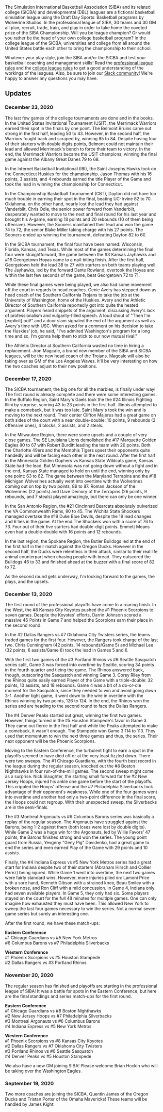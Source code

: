 The Simulation International Basketball Association (SIBA) and its related college (SICBA) and developmental (DBL) leagues are a fictional basketball simulation league using the Draft Day Sports: Basketball programs by Wolverine Studios. In the professional league of SIBA, 30 teams and 30 GM all plan, recruit, trade, train, and play in order to take home the coveted prize of the SIBA Championship. Will you be league champion? Or would you rather be the head of your own college basketball program? In the college league of the SICBA, universities and college from all around the United States battle each other to bring the championship to their school.

Whatever your play style, join the SIBA and/or the SICBA and test your basketball coaching and management skills! Read the [professional league rules](/siba/rules) and the [college league rules](/college/rules) to get a good understanding of the workings of the leagues. Also, be sure to join our [Slack community](https://join.slack.com/t/sibabball/shared_invite/zt-grkrrq9i-je57xB2Y7NGoPTh0GlKNNg)! We're happy to answer any questions you may have.

## Updates

### December 23, 2020

The last few games of the college tournaments are done and in the books. In the United States Invitational Tournament (USIT), the Merrimack Warriors earned their spot in the finals by one point. The Belmont Bruins came out strong in the first half, leading 50 to 43. However, in the second half, the Warriors fought back and scraped by, winning 85 to 84. Despite having four of their starters with double digits points, Belmont could not maintain their lead and allowed Merrimack's bench to force their team to victory. In the end, the Merrimack Warriors became the USIT champions, winning the final game against the Albany Great Danes 79 to 68.

In the Internet Basketball Invitational (IBI), the Saint Josephs Hawks took on the Connecticut Huskies for the championship. Jason Thomas with his 16 points, 3 assists, and 4 rebounds earned the title Player of the Game and took the lead in winning the championship for Connecticut.

In the Championship Basketball Tournament (CBT), Dayton did not have too much trouble in earning their spot in the final, beating UC-Irvine 82 to 70. Oklahoma, on the other hand, nearly lost the lead they had against Vanderbilt. Chris Odle, the senior power forward from Vanderbilt, desperately wanted to move to the next and final round for his last year and brought his A-game, earning 18 points and 20 rebounds (10 of them being offensive). However, the Sooners maintained their lead and won the game 74 to 72, the senior Blake Miller taking charge with his 27 points. The Sooners ended up winning the tournament, defeating Dayton 82 to 60.

In the SICBA tournament, the final four have been named: Wisconsin, Florida, Kansas, and Texas. While most of the games determining the final four were straightforward, the game between the #3 Kansas Jayhawks and #16 Georgetown Hoyas came to a nail-biting finish. After the first half, Georgetown held the lead 38 to 27 with starters on both teams playing well. The Jayhawks, led by the forward Dante Rowland, overtook the Hoyas and within the last few seconds of the game, beat Georgetown 72 to 71.

While these final games were being played, we also had some movement off the court in regards to head coaches. Genie Avery has stepped down as head coach of the Southern California Trojans to take the job at the University of Washington, home of the Huskies. Avery and the Athletic Director of Southern California reportedly got into quite the heated argument. Players heard snippets of the argument, discussing Avery's lack of professionalism and vulgarity-filled speech. A loud shout of "Then I'm \[explicit\] out!" and a door slam signaled the end of the argument as well as Avery's time with USC. When asked for a comment on his decision to take the Huskies' job, he said, "I've admired Washington's program for a long time and so, I'm gonna help them to stick to our now mutual rival."

The Athletic Director at Southern California wasted no time in hiring a replacement. Jron Magcale, a brand new member of the SIBA and SICBA leagues, will be the new head coach of the Trojans. Magcale will also be taking over as GM of the Los Angeles Waves. It'll be very interesting on how the two coaches adjust to their new positions.

### December 17, 2020

The SICBA tournament, the big one for all the marbles, is finally under way! The first round is already complete and there were some interesting games. In the Buffalo Region, Saint Mary's Gaels took the the #24 Illinois Fighting Illini by surprise, scoring 43 to 23 points in the first half. Illinois attempted to make a comeback, but it was too late. Saint Mary's took the win and is moving to the next round. Their center Clifton Majerus had a great game on both sides of the court with a near double-double: 10 points, 9 rebounds (2 offensive ones), 4 blocks, 2 assists, and 2 steals.

In the Milwaukee Region, there were some upsets and a couple of very close games. The SE Louisiana Lions demolished the #17 Marquette Golden Eagles 80 to 67 with Robert Burditt leading the team with 26 points. Both the Charlotte 49ers and the Memphis Tigers upset their opponents quite handedly and will be facing each other in the next round. After the first half in the Minnesota Golden Gophers vs Kansas State Wildcats game, Kansas State had the lead. But Minnesota was not going down without a fight and in the end, Kansas State managed to hold on until the end, winning only by one point: 63 to 62. The game between the Maryland Terrapins and the #18 Michigan Wolverines actually went into overtime with the Wolverines coming out on top by two points, 89 to 87. Roman Jackson of the Wolverines (22 points) and Dave Demory of the Terrapins (26 points, 9 rebounds, and 7 steals) played amazingly, but there can only be one winner.

In the San Antonio Region, the #21 Cincinnati Bearcats absolutely pulverized the VA Commonwealth Rams, 80 to 45. The Wichita State Shockers managed overtake the #19 Duke Blue Devils, despite the 19 lead changes and 6 ties in the game. At the end The Shockers won with a score of 76 to 73. Four out of their five starters had double-digit points. Emmett Means even had a double-double with 16 points and 12 rebounds.

In the last region, the Spokane Region, the Butler Bulldogs led at the end of the first half in their match against the Oregon Ducks. However in the second half, the Ducks were relentless in their attack, similar to their real life animal counterpart when chasing people with bread. They outscored the Bulldogs 46 to 33 and finished ahead at the buzzer with a final score of 82 to 72.

As the second round gets underway, I'm looking forward to the games, the plays, and the upsets.

### December 13, 2020

The first round of the professional playoffs have come to a roaring finish. In the West, the #8 Kansas City Koyotes pushed the #1 Phoenix Scorpions to seven games. Despite the Koyotes' efforts, Darrin Johnson scored a massive 46 Points in Game 7 and helped the Scorpions earn their place in the second round.

In the #2 Dallas Rangers vs #7 Oklahoma City Twisters series, the teams traded games for the first four. However, the Rangers took charge of the last two. Chris Cunningham (42 points, 14 rebounds/Game 5) and Michael Lee (32 points, 6 assists/Game 6) took the lead in Games 5 and 6.

With the first two games of the #3 Portland Rhinos vs #6 Seattle Sasquatch series split, Game 3 was forced into overtime by Seattle, scoring 34 points in the fourth quarter and tieing the game. The Rhinos answered back, though, outscoring the Sasquatch and winning Game 3. Corey Riley from the Rhinos quite easily earned Player of the Game with a triple-double: 32 points, 10 assists, and 18 rebounds. Game 4 was a bit of a do-or-die moment for the Sasquatch, since they needed to win and avoid going down 3-1. Another tight game, it went down to the wire in overtime with the Rhinos winning by two points, 126 to 124. In the end, the Rhinos won the series and are heading to the second round to face the Dallas Rangers.

The #4 Denver Peaks started out great, winning the first two games. However, things turned in the #5 Houston Stampede's favor in Game 3. They came out fierce in the first half and while the Peaks attempted to make a comeback, it wasn't enough. The Stampede won Game 3 114 to 113. They used that momentum to win the next three games and thus, the series. Their next opponent will be the Phoenix Scorpions.

Moving to the Eastern Conference, the turbulent fight to earn a spot in the playoffs seemed to have died off or at the very least fizzled down. There were two sweeps. The #1 Chicago Guardians, with the fourth best record in the league during the regular season, knocked out the #8 Boston Nighthawks in four run-of-the-mill games. The second sweep might come as a surprise. Nick Slaughter, the starting small forward for the #2 New Jersey Hoops, injured his ankle one game before the start of the playoffs. This crippled the Hoops' offense and the #7 Philadelphia Silverbacks took advantage of their opponent's weakness. While one of the four games went into overtime and another had only a two-point difference in the final score, the Hoops could not regroup. With their unexpected sweep, the Silverbacks are in the semi-finals.

The #3 Montreal Argonauts vs #6 Columbus Barons series was basically a replay of the regular season. The Argonauts have struggled against the Barons, being 1-2 against them (both loses were lost by double digits). While Game 2 was a huge win for the Argonauts, led by Willie Favors' 47 points, the Barons finished strong and won the series. The young point guard from Russia, Yevgeny "Geny Pig" Davidenko, had a great game to end the series and even earned Play of the Game with 29 points and 10 assists.

Finally, the #4 Indiana Express vs #5 New York Metros series had a great start for Indiana despite two of their starters (Abraham Hirsch and Collier Perez) being injured. While Game 1 went into overtime, the next two games were fairly standard wins. However, more injuries plied on: Lamoni Price with a sore hand, Kenneth Gibson with a strained knee, Beau Smiley with a broken nose, and Ron Cliff with a mild concussion. In Game 4, Indiana only had seven available players. In Game 5, they only had six. Some players stayed on the court for the full 48 minutes for multiple games. One can only imagine how exhausted they must have been. This allowed New York to sweep the last four games necessary to win the series. Not a normal seven-game series but surely an interesting one.

After the first round, we have these match-ups:

**Eastern Conference**  
#1 Chicago Guardians vs #5 New York Metros  
#6 Columbus Barons vs #7 Philadelphia Silverbacks

**Western Conference**  
#1 Phoenix Scorpions vs #5 Houston Stampede  
#2 Dallas Rangers vs #3 Portland Rhinos

### November 20, 2020

The regular season has finished and playoffs are starting in the professional league of SIBA! It was a battle for spots in the Eastern Conference, but here are the final standings and series match-ups for the first round.

**Eastern Conference**  
#1 Chicago Guardians vs #8 Boston Nighthawks  
#2 New Jersey Hoops vs #7 Philadelphia Silverbacks  
#3 Montreal Argonauts vs #6 Columbus Barons  
#4 Indiana Express vs #5 New York Metros

**Western Conference**  
#1 Phoenix Scorpions vs #8 Kansas City Koyotes  
#2 Dallas Rangers vs #7 Oklahoma City Twisters  
#3 Portland Rhinos vs #6 Seattle Sasquatch  
#4 Denver Peaks vs #5 Houston Stampede

We also have a new GM joining SIBA! Please welcome Brian Hockin who will be taking over the Washington Eagles.

### September 19, 2020

Two more coaches are joining the SICBA, Quentin James of the Oregon Ducks and Tristan Porter of the Omaha Mavericks! These teams will be handled by James Kight.
